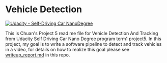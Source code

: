 # Vehicle Detection
[![Udacity - Self-Driving Car NanoDegree](https://s3.amazonaws.com/udacity-sdc/github/shield-carnd.svg)](http://www.udacity.com/drive)


This is Chuan's Project 5 read me file for Vehicle Detection And Tracking from Udacity Self Driving Car Nano Degree program term1 project5. In this project, my goal is to write a software pipeline to detect and track vehicles in a video, for details on how to realize this goal please see [writeup_report.md](https://github.com/GitHubChuanYu/Project5_VehicleDetectionAndTracking/blob/master/writeup_report.md) in this repo.

